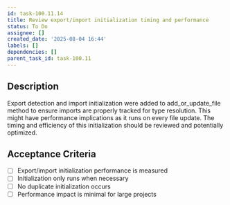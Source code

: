 ```yaml
---
id: task-100.11.14
title: Review export/import initialization timing and performance
status: To Do
assignee: []
created_date: '2025-08-04 16:44'
labels: []
dependencies: []
parent_task_id: task-100.11
---
```


## Description

Export detection and import initialization were added to add_or_update_file method to ensure imports are properly tracked for type resolution. This might have performance implications as it runs on every file update. The timing and efficiency of this initialization should be reviewed and potentially optimized.

## Acceptance Criteria

- [ ] Export/import initialization performance is measured
- [ ] Initialization only runs when necessary
- [ ] No duplicate initialization occurs
- [ ] Performance impact is minimal for large projects
